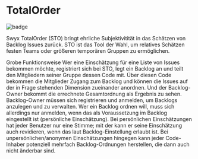 # TotalOrder

![badge](https://github.com/swyx/totalorder/workflows/.github/workflows/dockerimgage.yml/badge.svg)

Swyx TotalOrder (STO) bringt ehrliche Subjektivitität in das Schätzen von Backlog Issues zurück.
STO ist das Tool der Wahl, um relatives Schätzen festen Teams oder größeren temporären Gruppen zu ermöglichen.


Grobe Funktionsweise
Wer eine Einschätzung für eine Liste von Issues bekommen möchte, registriert sich bei STO, legt ein Backlog an und teilt den Mitgliedern seiner Gruppe dessen Code mit. 
Über diesen Code bekommen die Mitglieder Zugang zum Backlog und können die Issues auf der in Frage stehenden Dimension zueinander anordnen. 
Und der Backlog-Owner bekommt die errechnete Gesamtordnung als Ergebnis zu sehen.
Backlog-Owner müssen sich registrieren und anmelden, um Backlogs anzulegen und zu verwalten.
Wer ein Backlog ordnen will, muss sich allerdings nur anmelden, wenn das als Voraussetzung im Backlog eingestellt ist (persönliche Einschätzung).
Bei persönlichen Einschätzungen hat jeder Benutzer nur eine Stimme; mit der kann er seine Einschätzung auch revidieren, wenn das laut Backlog-Einstellung erlaubt ist.
Bei unpersönlichen/anonymen Einschätzungen hingegen kann jeder Code-Inhaber potenziell mehrfach Backlog-Ordnungen herstellen, die dann auch nicht änderbar sind.
